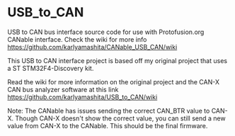 # USB_to_CAN
USB to CAN bus interface source code for use with Protofusion.org CANable interface.
Check the wiki for more info https://github.com/karlyamashita/CANable_USB_CAN/wiki


This USB to CAN interface project is based off my original project that uses a ST STM32F4-Discovery kit. 

Read the wiki for more information on the original project and the CAN-X CAN bus analyzer software at this link https://github.com/karlyamashita/USB_to_CAN/wiki


Note: The CANable has issues sending the correct CAN_BTR value to CAN-X. Though CAN-X doesn't show the correct value, you can still send a new value from CAN-X to the CANable. This should be the final firmware.
